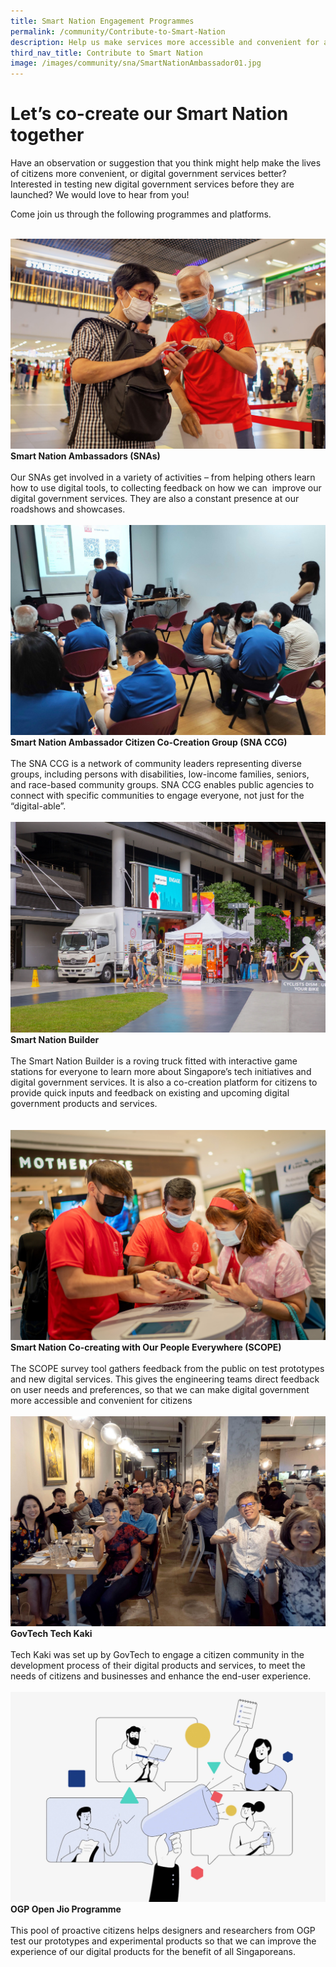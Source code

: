 ```yaml
---
title: Smart Nation Engagement Programmes
permalink: /community/Contribute-to-Smart-Nation
description: Help us make services more accessible and convenient for all Singaporeans.
third_nav_title: Contribute to Smart Nation
image: /images/community/sna/SmartNationAmbassador01.jpg
---
```

# Let’s co-create our Smart Nation together

Have an observation or suggestion that you think might help make the lives of citizens more convenient, or digital government services better? Interested in testing new digital government services before they are launched? We would love to hear from you! 

Come join us through the following programmes and platforms.

<br>
<div class="row">
<div class="col"> 
<a href="/community/smart-nation-ambassadors"><img src="/images/community/sna/SmartNationAmbassador07.jpeg" alt="Smart Nation Ambassadors (SNAs"></a><br>
		<div class="header"><b>Smart Nation Ambassadors (SNAs)</b></div><br>
		<div class="para">Our SNAs get involved in a variety of activities – from helping others learn how to use digital tools, to collecting feedback on how we can  improve our digital government services. They are also a constant presence at our roadshows and showcases.
</div>
<br>

</div>
	<div class="col"> 
<a href="/community/snaccg"><img src="/images/community/CCG/SNACCG_01.jpeg" alt="Smart Nation Ambassador Citizen Co-Creation Group (SNA CCG)" alt="Smart Nation Ambassador Citizen Co-Creation Group (SNA CCG)"></a><br>
    <div class="header"><b>Smart Nation Ambassador Citizen Co-Creation Group (SNA CCG)</b></div><br>
    <div class="para">The SNA CCG is a network of community leaders representing diverse groups, including persons with disabilities, low-income families, seniors, and race-based community groups. SNA CCG enables public agencies to connect with specific communities to engage everyone, not just for the “digital-able”.
</div>
<br>

</div>
	<div class="col"> 
<a href="/community/showcases/builder"><img src="/images/community/builder/Smart_Nation_Builder_25.jpeg" alt="Smart Nation Builder" alt="Smart Nation Builder"></a><br>
     <div class="header"><b>Smart Nation Builder</b></div><br>
    <div class="para">The Smart Nation Builder is a roving truck fitted with interactive game stations for everyone to learn more about Singapore’s tech initiatives and digital government services. It is also a co-creation platform for citizens to provide quick inputs and feedback on existing and upcoming digital government products and services.
</div>
<br></div></div>

<br>
<div class="row">
	<div class="col">
<a href="/community/SCOPE"><img src="/images/community/sna/SmartNationAmbassador01.jpg" alt="Smart Nation Co-creating with Our People Everywhere (SCOPE)"></a><br>
    <div class="header"><b>Smart Nation Co-creating with Our People Everywhere (SCOPE)</b></div><br>
    <div class="para">The SCOPE survey tool gathers feedback from the public on test prototypes and new digital services. This gives the engineering teams direct feedback on user needs and preferences, so that we can make digital government more accessible and convenient for citizens
</div>
<br>

</div>
<div class="col">
<a href="/community/techkaki"><img src="/images/community/TechKaki/TechKaki_01.jpeg" alt="GovTech Tech Kaki"></a><br>
    <div class="header"><b>GovTech Tech Kaki</b></div><br>
    <div class="para">Tech Kaki was set up by GovTech to engage a citizen community in the development process of their digital products and services, to meet the needs of citizens and businesses and enhance the end-user experience.
</div>
<br>

</div>
<div class="col">
<a href="/community/openjio"><img src="/images/community/OpenJio/OpenJio_01.jpeg" alt="OGP Open Jio Programme" alt="OGP Open Jio Programme"></a><br>
    <div class="header"><b>OGP Open Jio Programme</b></div><br>
    <div class="para">This pool of proactive citizens helps designers and researchers from OGP test our prototypes and experimental products so that we can improve the experience of our digital products for the benefit of all Singaporeans.
</div>
<br></div></div>